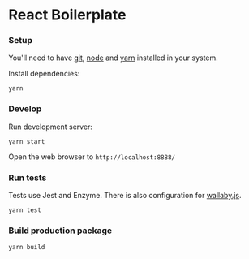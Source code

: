 # React Boilerplate

### Setup

You'll need to have [git](https://git-scm.com/),  [node](https://nodejs.org/en/) and [yarn](https://yarnpkg.com) installed in your system.

Install dependencies:

```
yarn
```

### Develop
Run development server:

```
yarn start
```

Open the web browser to `http://localhost:8888/`

### Run tests
Tests use Jest and Enzyme. There is also configuration for [wallaby.js](https://wallabyjs.com).
```
yarn test
```

### Build production package

```
yarn build
```
